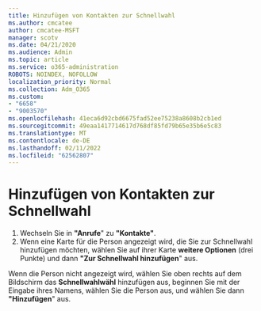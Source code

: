 ```yaml
---
title: Hinzufügen von Kontakten zur Schnellwahl
ms.author: cmcatee
author: cmcatee-MSFT
manager: scotv
ms.date: 04/21/2020
ms.audience: Admin
ms.topic: article
ms.service: o365-administration
ROBOTS: NOINDEX, NOFOLLOW
localization_priority: Normal
ms.collection: Adm_O365
ms.custom:
- "6658"
- "9003570"
ms.openlocfilehash: 41eca6d92cbd6675fad52ee75238a8608b2cb1ed
ms.sourcegitcommit: 49eaa1417714617d768df85fd79b65e35b6e5c83
ms.translationtype: MT
ms.contentlocale: de-DE
ms.lasthandoff: 02/11/2022
ms.locfileid: "62562807"
---
```

# <a name="add-contacts-to-speed-dial"></a>Hinzufügen von Kontakten zur Schnellwahl

1. Wechseln Sie in  **"Anrufe**" zu  **"Kontakte"**.
2. Wenn eine Karte für die Person angezeigt wird, die Sie zur Schnellwahl hinzufügen möchten, wählen Sie auf ihrer Karte  **weitere Optionen**  (drei Punkte) und dann  **"Zur Schnellwahl hinzufügen**" aus.

Wenn die Person nicht angezeigt wird, wählen Sie oben rechts auf dem Bildschirm das  **Schnellwahlwähl**  hinzufügen aus, beginnen Sie mit der Eingabe ihres Namens, wählen Sie die Person aus, und wählen Sie dann  **"Hinzufügen**" aus.
